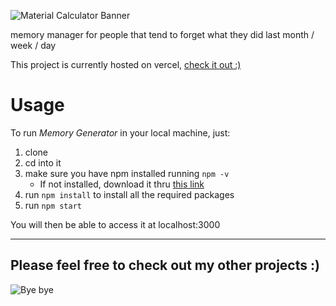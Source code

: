 ![Material Calculator Banner](https://i.ibb.co/SV9jtxW/Memory-Generator.png)

memory manager for people that tend to forget what they did last month / week / day

This project is currently hosted on vercel, [check it out :)](https://memory-generator.vercel.app/)

# Usage

To run _Memory Generator_ in your local machine, just:

1. clone
1. cd into it
1. make sure you have npm installed running `npm -v`
   - If not installed, download it thru [this link](https://nodejs.org/en/download/)
1. run `npm install` to install all the required packages
1. run `npm start`

You will then be able to access it at localhost:3000

---

## Please feel free to check out my other projects :)

![Bye bye](https://i.pinimg.com/originals/47/5c/6a/475c6a0422609b2017be41416e2075fc.gif)

